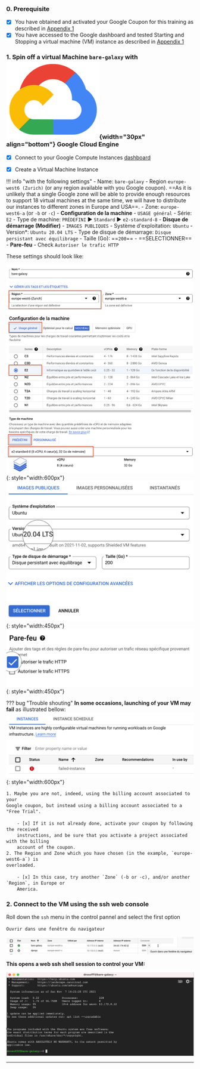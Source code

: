 ### 0. Prerequisite

- [x] You have obtained and activated your Google Coupon for this training as described in
[Appendix 1](../Google_cloud_Account)
- [x] You have accessed to the Google dashboard and tested Starting and Stopping a virtual
machine (VM) instance as described in [Appendix 1](../Google_cloud_Account)

### 1. Spin off a virtual Machine `bare-galaxy` with ![](images/google-padok.png){width="30px" align="bottom"} Google Cloud Engine

- [x] Connect to your Google Compute Instances
  [dashboard](https://console.cloud.google.com/compute/instances)

- [x] Create a Virtual Machine Instance
 

!!! info "with the following settings"
    - Name: `bare-galaxy`
    - Region `europe-west6 (Zurich)` (or any region available with you Google coupon). ==As
    it is unlikely that a single Google zone will be able to provide enough resources
    to support 18 virtual machines at the same time, we will have to
    distribute our instances to different zones in Europe and USA==.
    - Zone: `europe-west6-a` (or `-b` or `-c`)
    - **Configuration de la machine**
        - `USAGE général`
        - Série: `E2`
        - Type de machine: `PRÉDEFINI` :arrow_forward: `Standard` :arrow_forward: `e2-standard-8`
    - **Disque de démarrage (Modifier)**
        - `IMAGES PUBLIQUES`
        - Système d'exploitation: `Ubuntu`
        - Version*: `Ubuntu 20.04 LTS`
        - Type de disque de démarrage: `Disque persistant avec équilibrage`
        - Taille (Go): ==`200`==
        - ==SELECTIONNER==
    - **Pare-feu**
        - Check `Autoriser le trafic HTTP`

These settings should look like:
    
![](images/GCE_spin.png){: style="width:600px"}
![](images/GCE_OS.png){: style="width:450px"}
![](images/GCE_firewall.png){: style="width:450px"}

??? bug "Trouble shouting"
    **In some occasions, launching of your VM may fail** as illustrated bellow:
    ![](images/instance_failing.png){: style="width:600px"}
    
    1. Maybe you are not, indeed, using the billing account associated to your
    Google coupon, but instead using a billing account associated to a "Free Trial".
        
        - [x] If it is not already done, activate your coupon by following the received
        instructions, and be sure that you activate a project associated with the billing
        account of the coupon.
    2. The Region and Zone which you have chosen (in the example, `europe-west6-a`) is
    overloaded.
        
        - [x] In this case, try another `Zone` (-b or -c), and/or another `Region`, in Europe or
        America.

### 2. Connect to the VM using the ssh web console

Roll down the `ssh` menu in the control pannel and select the first option

`Ouvrir dans une fenêtre du navigateur`

![Select ssh session in browser](images/select_ssh.png)
    
**This opens a web ssh shell session to control your VM:**

![](images/web_ssh_console.png)

---